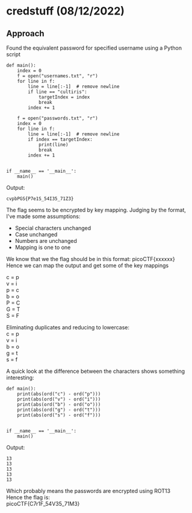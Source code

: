 # credstuff (08/12/2022)
## Approach
Found the equivalent password for specified username using a Python script
~~~
def main():
    index = 0
    f = open("usernames.txt", "r")
    for line in f:
        line = line[:-1]  # remove newline
        if line == "cultiris":
            targetIndex = index
            break
        index += 1

    f = open("passwords.txt", "r")
    index = 0
    for line in f:
        line = line[:-1]  # remove newline
        if index == targetIndex:
            print(line)
            break
        index += 1


if __name__ == '__main__':
    main()
~~~
Output:
~~~
cvpbPGS{P7e1S_54I35_71Z3}
~~~

The flag seems to be encrypted by key mapping. Judging by the format, I've made some assumptions: 
* Special characters unchanged
* Case unchanged
* Numbers are unchanged
* Mapping is one to one

We know that we the flag should be in this format: picoCTF{xxxxxx}  
Hence we can map the output and get some of the key mappings  

c = p  
v = i  
p = c  
b = o  
P = C  
G = T  
S = F  

Eliminating duplicates and reducing to lowercase:  
c = p  
v = i  
b = o  
g = t  
s = f  

A quick look at the difference between the characters shows something interesting:
~~~
def main():
    print(abs(ord("c") - ord("p")))
    print(abs(ord("v") - ord("i")))
    print(abs(ord("b") - ord("o")))
    print(abs(ord("g") - ord("t")))
    print(abs(ord("s") - ord("f")))


if __name__ == '__main__':
    main()
~~~

Output:
~~~
13
13
13
13
13
~~~

Which probably means the passwords are encrypted using ROT13  
Hence the flag is:  
picoCTF{C7r1F_54V35_71M3}
